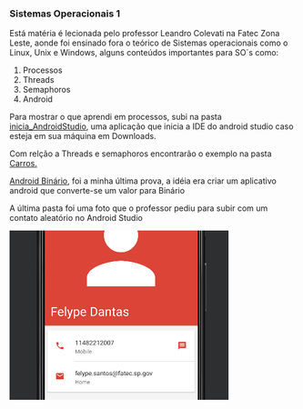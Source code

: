 ### Sistemas Operacionais 1

<p> Está matéria é lecionada pelo professor Leandro Colevati na Fatec Zona Leste, aonde foi ensinado fora o teórico de Sistemas operacionais como o Linux, Unix e Windows, alguns conteúdos importantes para SO´s como:</p>
<ol>
  <li>Processos</li>
  <li>Threads</li>
  <li>Semaphoros</li>
  <li>Android</li>
</ol>

<p> Para mostrar o que aprendi em processos, subi na pasta <a href="inicia_AndroidStudio/AulaProcessos/src">inicia_AndroidStudio</a>, uma aplicação que inicia a IDE do android studio caso esteja em sua máquina em Downloads.</p>
<p>Com relção a Threads e semaphoros encontrarão o exemplo na pasta <a href="Carros/semaforo/src">Carros.</a></p>
<p> <a href="Android_Binario/main/java/com/example/prep3/MainActivy.java">Android Binário</a>, foi a minha última prova, a idéia era criar um aplicativo android que converte-se um valor para Binário</p>
<p>A última pasta foi uma foto que o professor pediu para subir com um contato aleatório no Android Studio</p>
<img src="PrimeiroAndroidStudio/Imagem.png">
